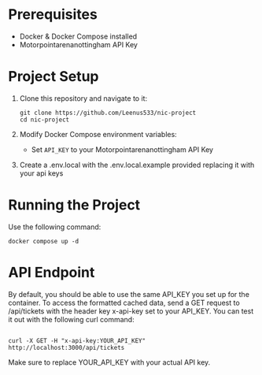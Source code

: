 # Prerequisites

- Docker & Docker Compose installed
- Motorpointarenanottingham API Key

# Project Setup

1. Clone this repository and navigate to it:

   ```
   git clone https://github.com/Leenus533/nic-project
   cd nic-project
   ```

2. Modify Docker Compose environment variables:

   - Set `API_KEY` to your Motorpointarenanottingham API Key

3. Create a .env.local with the .env.local.example provided replacing it with your api keys

# Running the Project

Use the following command:

```
docker compose up -d
```

# API Endpoint

By default, you should be able to use the same API_KEY you set up for the container.
To access the formatted cached data, send a GET request to /api/tickets with the header key x-api-key set to your API_KEY.
You can test it out with the following curl command:

```

curl -X GET -H "x-api-key:YOUR_API_KEY" http://localhost:3000/api/tickets

```

Make sure to replace YOUR_API_KEY with your actual API key.
